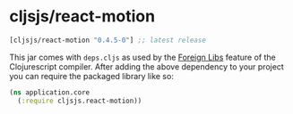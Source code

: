 # cljsjs/react-motion

[](dependency)
```clojure
[cljsjs/react-motion "0.4.5-0"] ;; latest release
```
[](/dependency)

This jar comes with `deps.cljs` as used by the [Foreign Libs][flibs] feature
of the Clojurescript compiler. After adding the above dependency to your project
you can require the packaged library like so:

```clojure
(ns application.core
  (:require cljsjs.react-motion))
```

[flibs]: https://github.com/clojure/clojurescript/wiki/Packaging-Foreign-Dependencies
